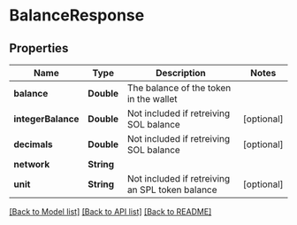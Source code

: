 # BalanceResponse

## Properties
Name | Type | Description | Notes
------------ | ------------- | ------------- | -------------
**balance** | **Double** | The balance of the token in the wallet | 
**integerBalance** | **Double** | Not included if retreiving SOL balance | [optional] 
**decimals** | **Double** | Not included if retreiving SOL balance | [optional] 
**network** | **String** |  | 
**unit** | **String** | Not included if retreiving an SPL token balance | [optional] 

[[Back to Model list]](../README.md#documentation-for-models) [[Back to API list]](../README.md#documentation-for-api-endpoints) [[Back to README]](../README.md)


